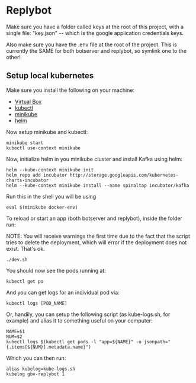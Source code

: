 # Replybot

Make sure you have a folder called keys at the root of this project, with a single file: "key.json" -- which is the google application credentials keys. 

Also make sure you have the .env file at the root of the project. This is currently the SAME for both botserver and replybot, so symlink one to the other!

## Setup local kubernetes

Make sure you install the following on your machine:

* [Virtual Box](https://www.virtualbox.org/wiki/Downloads)
* [kubectl](https://kubernetes.io/docs/tasks/tools/install-kubectl/)
* [minikube](https://kubernetes.io/docs/tasks/tools/install-minikube/)
* [helm](https://docs.helm.sh/using_helm/#installing-helm)

Now setup minikube and kubectl:

``` shell
minikube start
kubectl use-context minikube
```

Now, initialize helm in you minikube cluster and install Kafka using helm:

``` shell
helm --kube-context minikube init
helm repo add incubator http://storage.googleapis.com/kubernetes-charts-incubator
helm --kube-context minikube install --name spinaltap incubator/kafka
```

Run this in the shell you will be using

``` shell
eval $(minikube docker-env)
```

To reload or start an app (both botserver and replybot), inside the folder run:

NOTE: You will receive warnings the first time due to the fact that the script tries to delete the deployment, which will error if the deployment does not exist. That's ok. 

``` shell
./dev.sh
```

You should now see the pods running at: 

``` shell
kubectl get po
```

And you can get logs for an individual pod via: 

``` shell
kubectl logs [POD_NAME]
```

Or, handily, you can setup the following script (as kube-logs.sh, for example) and alias it to something useful on your computer: 

``` shell
NAME=$1
NUM=$2
kubectl logs $(kubectl get pods -l "app=${NAME}" -o jsonpath="{.items[${NUM}].metadata.name}")
```

Which you can then run:

``` shell
alias kubelog=kube-logs.sh
kubelog gbv-replybot 1
```
